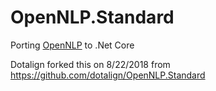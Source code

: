 # OpenNLP.Standard
Porting [OpenNLP](https://github.com/AlexPoint/OpenNlp) to .Net Core

Dotalign forked this on 8/22/2018 from https://github.com/dotalign/OpenNLP.Standard
